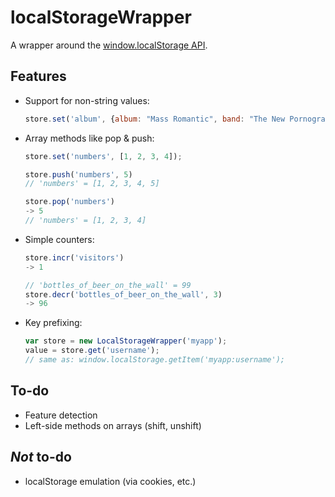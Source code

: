 # localStorageWrapper

A wrapper around the [window.localStorage API][1].

## Features
- Support for non-string values:

    ```javascript
    store.set('album', {album: "Mass Romantic", band: "The New Pornographers", year: 2000});
    ```

- Array methods like pop & push:

    ```javascript
    store.set('numbers', [1, 2, 3, 4]);
    
    store.push('numbers', 5)
    // 'numbers' = [1, 2, 3, 4, 5]
    
    store.pop('numbers')
    -> 5
    // 'numbers' = [1, 2, 3, 4]
    ```

- Simple counters:

    ```javascript
    store.incr('visitors')
    -> 1

    // 'bottles_of_beer_on_the_wall' = 99
    store.decr('bottles_of_beer_on_the_wall', 3)
    -> 96
    ```

- Key prefixing:

    ```javascript
    var store = new LocalStorageWrapper('myapp');
    value = store.get('username');
    // same as: window.localStorage.getItem('myapp:username');
    ```

## To-do
- Feature detection
- Left-side methods on arrays (shift, unshift)

## *Not* to-do
- localStorage emulation (via cookies, etc.)

[1]: http://dev.w3.org/html5/webstorage/#storage